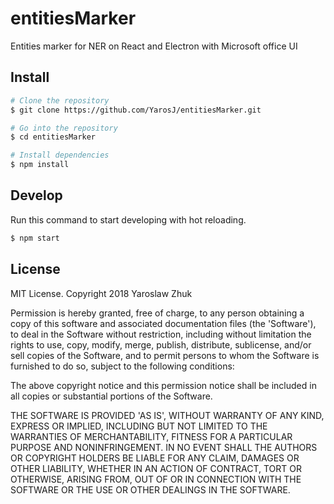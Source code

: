 # entitiesMarker

Entities marker for NER on React and Electron with Microsoft office UI

## Install
``` bash
# Clone the repository
$ git clone https://github.com/YarosJ/entitiesMarker.git

# Go into the repository
$ cd entitiesMarker

# Install dependencies
$ npm install
```

## Develop
Run this command to start developing with hot reloading.
``` bash
$ npm start
```

## License

MIT License. Copyright 2018 Yaroslaw Zhuk

Permission is hereby granted, free of charge, to any person obtaining
a copy of this software and associated documentation files (the
'Software'), to deal in the Software without restriction, including
without limitation the rights to use, copy, modify, merge, publish,
distribute, sublicense, and/or sell copies of the Software, and to
permit persons to whom the Software is furnished to do so, subject to
the following conditions:

The above copyright notice and this permission notice shall be
included in all copies or substantial portions of the Software.

THE SOFTWARE IS PROVIDED 'AS IS', WITHOUT WARRANTY OF ANY KIND,
EXPRESS OR IMPLIED, INCLUDING BUT NOT LIMITED TO THE WARRANTIES OF
MERCHANTABILITY, FITNESS FOR A PARTICULAR PURPOSE AND NONINFRINGEMENT.
IN NO EVENT SHALL THE AUTHORS OR COPYRIGHT HOLDERS BE LIABLE FOR ANY
CLAIM, DAMAGES OR OTHER LIABILITY, WHETHER IN AN ACTION OF CONTRACT,
TORT OR OTHERWISE, ARISING FROM, OUT OF OR IN CONNECTION WITH THE
SOFTWARE OR THE USE OR OTHER DEALINGS IN THE SOFTWARE.
